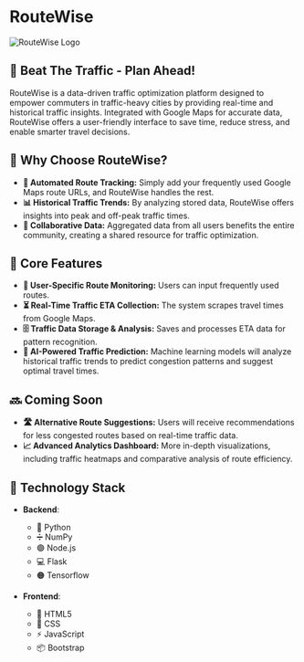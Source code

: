 # RouteWise

![RouteWise Logo](https://github.com/ramygamal231/RouteWise/blob/main/Images/RouteWise.png)

## 🚦 Beat The Traffic - Plan Ahead!  
 
 RouteWise is a data-driven traffic optimization platform designed to empower commuters in traffic-heavy cities by providing real-time and historical traffic insights. Integrated with Google Maps for accurate data, RouteWise offers a user-friendly interface to save time, reduce stress, and enable smarter travel decisions.

## 🚀 **Why Choose RouteWise?**
- **🚗 Automated Route Tracking:** Simply add your frequently used Google Maps route URLs, and RouteWise handles the rest.
- **📊 Historical Traffic Trends:** By analyzing stored data, RouteWise offers insights into peak and off-peak traffic times.
- **🤝 Collaborative Data:** Aggregated data from all users benefits the entire community, creating a shared resource for traffic optimization.

## 🌟 **Core Features**
- **📍 User-Specific Route Monitoring:** Users can input frequently used routes.
- **⏳ Real-Time Traffic ETA Collection:** The system scrapes travel times from Google Maps.
- **🗄️ Traffic Data Storage & Analysis:** Saves and processes ETA data for pattern recognition.
- **🤖 AI-Powered Traffic Prediction:**  Machine learning models will analyze historical traffic trends to predict congestion patterns and suggest optimal travel times.

## 🔜 **Coming Soon**
- **🛣️ Alternative Route Suggestions:** Users will receive recommendations for less congested routes based on real-time traffic data.
- **📈 Advanced Analytics Dashboard:** More in-depth visualizations, including traffic heatmaps and comparative analysis of route efficiency.

## 🔧 **Technology Stack**

- **Backend**:
  - 🐍 Python
  - ➗ NumPy
  - 🟢 Node.js 
  - 💻 Flask
  - 🟠 Tensorflow

- **Frontend**:
  - 📄 HTML5 
  - 🎨 CSS 
  - ⚡ JavaScript 
  - 📦 Bootstrap 

